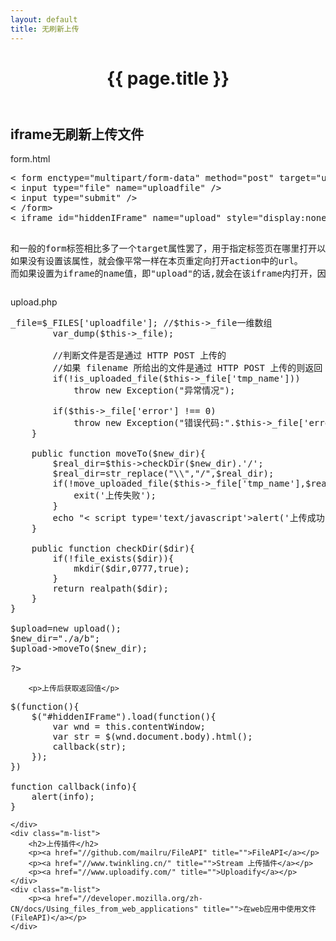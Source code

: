 ```yaml
---
layout: default
title: 无刷新上传
---
```


<header class="header">
	<h1>{{ page.title }}</h1>
</header>
<!-- /header -->

<section class="g-content">
	<div class="m-list">
		<h2>iframe无刷新上传文件</h2>
		<p>form.html</p>
<pre>
< form enctype="multipart/form-data" method="post" target="upload" action="upload.php" > 
< input type="file" name="uploadfile" />
< input type="submit" /> 
< /form> 
< iframe id="hiddenIFrame" name="upload" style="display:none"></ iframe> 

和一般的form标签相比多了一个target属性罢了，用于指定标签页在哪里打开以及提交数据。 
如果没有设置该属性，就会像平常一样在本页重定向打开action中的url。 
而如果设置为iframe的name值，即"upload"的话,就会在该iframe内打开，因为CSS设置为隐藏，因而不会有任何动静。若将display:none去掉,还会看到服务器的返回信息。 
</pre>
		<p>upload.php</p>
<pre>
<?php
header("Content-type:text/html;charset=utf-8");
class upload{
    public $_file;
    
    public function __construct(){
        if(!isset($_FILES['uploadfile'])){
            $name=key($_FILES);
        }
        if(!isset($_FILES['uploadfile'])){
            throw new Exception("并没有文件上传"); 
        }
        
        $this->_file=$_FILES['uploadfile']; //$this->_file一维数组
        var_dump($this->_file);

        //判断文件是否是通过 HTTP POST 上传的
        //如果 filename 所给出的文件是通过 HTTP POST 上传的则返回 TRUE。这可以用来确保恶意的用户无法欺骗脚本去访问本不能访问的文件，例如 /etc/passwd。 
        if(!is_uploaded_file($this->_file['tmp_name'])) 
            throw new Exception("异常情况"); 

        if($this->_file['error'] !== 0) 
            throw new Exception("错误代码:".$this->_file['error']); 
    }
    
    public function moveTo($new_dir){
        $real_dir=$this->checkDir($new_dir).'/';
        $real_dir=str_replace("\\","/",$real_dir);
        if(!move_uploaded_file($this->_file['tmp_name'],$real_dir.$this->_file['name'])){
            exit('上传失败');
        }
        echo "< script type='text/javascript'>alert('上传成功')</script >";
    }
    
    public function checkDir($dir){
        if(!file_exists($dir)){
            mkdir($dir,0777,true);
        }
        return realpath($dir);    
    }
}

$upload=new upload();
$new_dir="./a/b";
$upload->moveTo($new_dir);

?>
</pre>
		<p>上传后获取返回值</p>
<pre>
$(function(){
	$("#hiddenIFrame").load(function(){
		var wnd = this.contentWindow;
		var str = $(wnd.document.body).html();
		callback(str);
	});
})

function callback(info){
	alert(info);
}
</pre>
	</div>
	<div class="m-list">
		<h2>上传插件</h2>
		<p><a href="//github.com/mailru/FileAPI" title="">FileAPI</a></p>
		<p><a href="//www.twinkling.cn/" title="">Stream 上传插件</a></p>
		<p><a href="//www.uploadify.com/" title="">Uploadify</a></p>
	</div>
	<div class="m-list">
		<p><a href="//developer.mozilla.org/zh-CN/docs/Using_files_from_web_applications" title="">在web应用中使用文件(FileAPI)</a></p>
	</div>

</section>